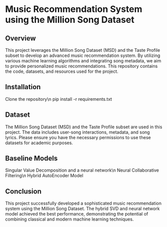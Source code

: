 # Music Recommendation System using the Million Song Dataset

## Overview

This project leverages the Million Song Dataset (MSD) and the Taste Profile subset to develop an advanced music recommendation system. By utilizing various machine learning algorithms and integrating song metadata, we aim to provide personalized music recommendations. This repository contains the code, datasets, and resources used for the project.

## Installation
Clone the repository\n
pip install -r requirements.txt

## Dataset
The Million Song Dataset (MSD) and the Taste Profile subset are used in this project. The data includes user-song interactions, metadata, and song lyrics. Please ensure you have the necessary permissions to use these datasets for academic purposes.

## Baseline Models
Singular Value Decomposition and a neural network\n
Neural Collaborative Filtering\n
Hybrid AutoEncoder Model

## Conclusion
This project successfully developed a sophisticated music recommendation system using the Million Song Dataset. The hybrid SVD and neural network model achieved the best performance, demonstrating the potential of combining classical and modern machine learning techniques.


